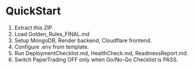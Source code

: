 # QuickStart
1. Extract this ZIP.
2. Load Golden_Rules_FINAL.md
3. Setup MongoDB, Render backend, Cloudflare frontend.
4. Configure .env from template.
5. Run DeploymentChecklist.md, HealthCheck.md, ReadinessReport.md.
6. Switch PaperTrading OFF only when Go/No-Go Checklist is PASS.
